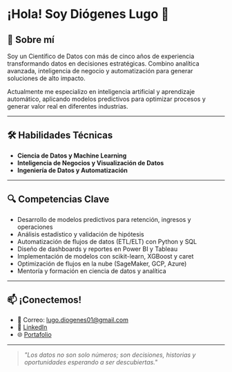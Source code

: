 # ¡Hola! Soy Diógenes Lugo 👋

## 🧠 Sobre mí

Soy un Científico de Datos con más de cinco años de experiencia transformando datos en decisiones estratégicas. Combino analítica avanzada, inteligencia de negocio y automatización para generar soluciones de alto impacto.

Actualmente me especializo en inteligencia artificial y aprendizaje automático, aplicando modelos predictivos para optimizar procesos y generar valor real en diferentes industrias.

---

## 🛠 Habilidades Técnicas

- **Ciencia de Datos y Machine Learning**  
- **Inteligencia de Negocios y Visualización de Datos**  
- **Ingeniería de Datos y Automatización**

---

## 🔍 Competencias Clave

- Desarrollo de modelos predictivos para retención, ingresos y operaciones
- Análisis estadístico y validación de hipótesis
- Automatización de flujos de datos (ETL/ELT) con Python y SQL
- Diseño de dashboards y reportes en Power BI y Tableau
- Implementación de modelos con scikit-learn, XGBoost y caret
- Optimización de flujos en la nube (SageMaker, GCP, Azure)
- Mentoría y formación en ciencia de datos y analítica

---

## 📫 ¡Conectemos!

- 📧 Correo: lugo.diogenes01@gmail.com  
- 💼 [LinkedIn](https://www.linkedin.com/in/diogenes-lugo)  
- 🌐 [Portafolio](diogeneslugo.me) 

---

> *"Los datos no son solo números; son decisiones, historias y oportunidades esperando a ser descubiertas."*

